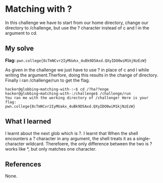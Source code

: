 # Matching with ?

In this challenge we have to start from our home directory, change our directory to /challenge, but use the ? character 
instead of c and l in the argument to cd. 

## My solve
**Flag:** `pwn.college{8cTmNCvr2IyMUakx_4uBk9D5Axd.QXyIDO0wiM1kjNzEzW}`

As given in the challenge we just have to use ? in place of c and l while writing the argument.Therfore, doing this results 
in the change of directory. Finally i ran  /challenge/run to get the flag.

```
hacker@globbing~matching-with-:~$ cd /?ha??enge
hacker@globbing~matching-with-:/challenge$ /challenge/run
You ran me with the working directory of /challenge! Here is your flag:
pwn.college{8cTmNCvr2IyMUakx_4uBk9D5Axd.QXyIDO0wiM1kjNzEzW}
```

## What I learned
I learnt about the next glob which is ?. I learnt that When the shell encounters a ? character in any argument, the shell treats it 
as a single-character wildcard. Therefoere, the only difference between the two is ? works like *, but only matches one character.

## References 
None.

